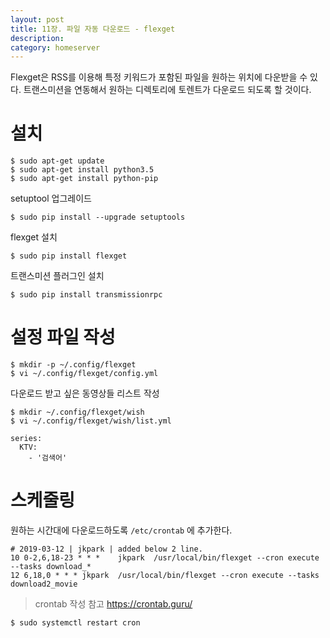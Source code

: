 ```yaml
---
layout: post
title: 11장. 파일 자동 다운로드 - flexget
description:
category: homeserver
---
```


Flexget은 RSS를 이용해 특정 키워드가 포함된 파일을 원하는 위치에 다운받을 수 있다. 트랜스미션을 연동해서 원하는 디렉토리에 토렌트가 다운로드 되도록 할 것이다.

# 설치

```
$ sudo apt-get update
$ sudo apt-get install python3.5
$ sudo apt-get install python-pip
```

setuptool 업그레이드

```
$ sudo pip install --upgrade setuptools
```

flexget 설치

```
$ sudo pip install flexget
```

트랜스미션 플러그인 설치

```
$ sudo pip install transmissionrpc
```

# 설정 파일 작성

```
$ mkdir -p ~/.config/flexget
$ vi ~/.config/flexget/config.yml
```

<script src="https://gist.github.com/jkpark/53a1808bf0376b9db71c93a9c3828748.js"></script>

다운로드 받고 싶은 동영상들 리스트 작성

```
$ mkdir ~/.config/flexget/wish
$ vi ~/.config/flexget/wish/list.yml
```

```
series:
  KTV:
    - '검색어'
```

# 스케줄링

원하는 시간대에 다운로드하도록 `/etc/crontab` 에 추가한다.

```
# 2019-03-12 | jkpark | added below 2 line.
10 0-2,6,18-23 * * *    jkpark  /usr/local/bin/flexget --cron execute --tasks download_*
12 6,18,0 * * * jkpark  /usr/local/bin/flexget --cron execute --tasks download2_movie
```

> crontab 작성 참고 https://crontab.guru/

```
$ sudo systemctl restart cron
```
